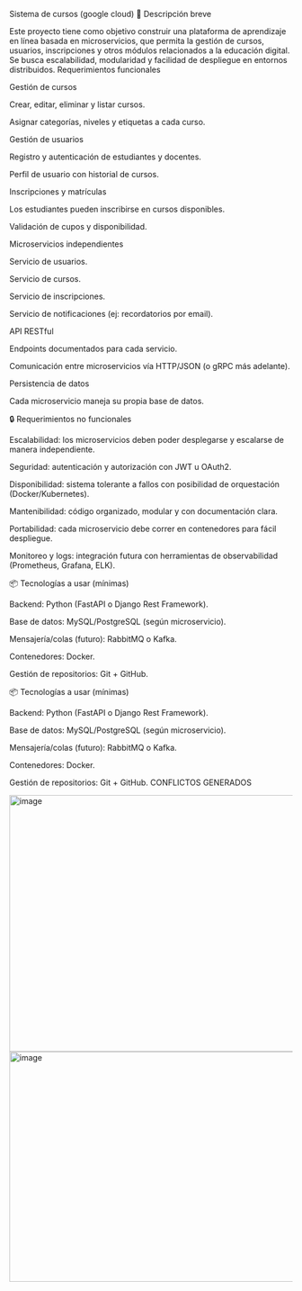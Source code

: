 Sistema de cursos (google cloud)
📝 Descripción breve

Este proyecto tiene como objetivo construir una plataforma de aprendizaje en línea basada en microservicios, que permita la gestión de cursos, usuarios, inscripciones y otros módulos relacionados a la educación digital.
Se busca escalabilidad, modularidad y facilidad de despliegue en entornos distribuidos.
Requerimientos funcionales

Gestión de cursos

Crear, editar, eliminar y listar cursos.

Asignar categorías, niveles y etiquetas a cada curso.

Gestión de usuarios

Registro y autenticación de estudiantes y docentes.

Perfil de usuario con historial de cursos.

Inscripciones y matrículas

Los estudiantes pueden inscribirse en cursos disponibles.

Validación de cupos y disponibilidad.

Microservicios independientes

Servicio de usuarios.

Servicio de cursos.

Servicio de inscripciones.

Servicio de notificaciones (ej: recordatorios por email).

API RESTful

Endpoints documentados para cada servicio.

Comunicación entre microservicios vía HTTP/JSON (o gRPC más adelante).

Persistencia de datos

Cada microservicio maneja su propia base de datos.

🔒 Requerimientos no funcionales

Escalabilidad: los microservicios deben poder desplegarse y escalarse de manera independiente.

Seguridad: autenticación y autorización con JWT u OAuth2.

Disponibilidad: sistema tolerante a fallos con posibilidad de orquestación (Docker/Kubernetes).

Mantenibilidad: código organizado, modular y con documentación clara.

Portabilidad: cada microservicio debe correr en contenedores para fácil despliegue.

Monitoreo y logs: integración futura con herramientas de observabilidad (Prometheus, Grafana, ELK).

📦 Tecnologías a usar (mínimas)

Backend: Python (FastAPI o Django Rest Framework).

Base de datos: MySQL/PostgreSQL (según microservicio).

Mensajería/colas (futuro): RabbitMQ o Kafka.

Contenedores: Docker.

Gestión de repositorios: Git + GitHub.

📦 Tecnologías a usar (mínimas)

Backend: Python (FastAPI o Django Rest Framework).

Base de datos: MySQL/PostgreSQL (según microservicio).

Mensajería/colas (futuro): RabbitMQ o Kafka.

Contenedores: Docker.

Gestión de repositorios: Git + GitHub.
CONFLICTOS GENERADOS

<img width="882" height="456" alt="image" src="https://github.com/user-attachments/assets/f278da02-d6e8-4ae6-bdde-56f0465cc4b5" />
<img width="887" height="409" alt="image" src="https://github.com/user-attachments/assets/98273c56-9f06-4602-8bc7-858f84607204" />




